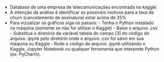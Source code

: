 - Database de uma empresa de telecomunicações encontrada no kaggle
- A intenção da análise é identificar os possíveis motivos para a taxa de churn (cancelamento de assinatura) estar acima de 25%
- Para vizualizar os gráficos siga os passos:
        - Tenha o Python instalado na máquina (somente se não for utilizar o Kaggle)
        - Baixe o arquivo .csv
        - Substitua o diretório da variável tabela do campo [3] do código do arquivo .ipynb pelo diretório onde o arquivo .csv foi salvo em sua máquina ou Kaggle
        - Rode o código do arquivo .ipynb utilizando o Kaggle, Jupyter Notebook ou qualquer ferramenta que interprete Python (ex: PyCharm).